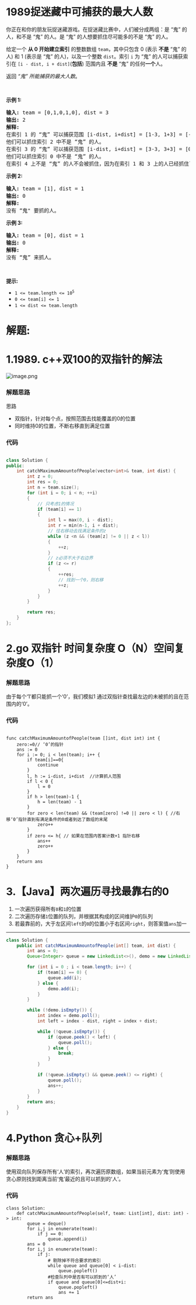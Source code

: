 # 1989捉迷藏中可捕获的最大人数
<p>你正在和你的朋友玩捉迷藏游戏。在捉迷藏比赛中，人们被分成两组：是 “鬼” 的人，和不是 “鬼” 的人。是 “鬼” 的人想要抓住尽可能多的不是 “鬼” 的人。</p>

<p>给定一个 <strong>从 0 开始建立索引</strong> 的整数数组 <code>team</code>，其中只包含 0 (表示&nbsp;<strong>不是</strong> “鬼” 的人) 和 1 (表示是 “鬼” 的人)，以及一个整数 <code>dist</code>。索引 <code>i</code> 为 “鬼” 的人可以捕获索引在 <code>[i - dist, i + dist]</code>(<strong>包括</strong>) 范围内且 <strong>不是</strong> “鬼” 的任何<strong>一个</strong>人。</p>

<p>返回 <em>“鬼” 所能捕获的最大人数</em>。</p>

<p>&nbsp;</p>

<p><strong class="example">示例 1:</strong></p>

<pre>
<strong>输入:</strong> team = [0,1,0,1,0], dist = 3
<strong>输出:</strong> 2
<strong>解释:</strong>
在索引 1 的 “鬼” 可以捕获范围 [i-dist, i+dist] = [1-3, 1+3] = [-2, 4] 内的人。
他们可以抓住索引 2 中不是 “鬼” 的人。
在索引 3 的 “鬼” 可以捕获范围 [i-dist, i+dist] = [3-3, 3+3] = [0, 6] 内的人。
他们可以抓住索引 0 中不是 “鬼” 的人。
在索引 4 上不是 “鬼” 的人不会被抓住，因为在索引 1 和 3 上的人已经抓住了一个人。</pre>

<p><strong class="example">示例 2:</strong></p>

<pre>
<strong>输入:</strong> team = [1], dist = 1
<strong>输出:</strong> 0
<strong>解释:</strong>
没有 “鬼" 要抓的人。
</pre>

<p><strong class="example">示例 3:</strong></p>

<pre>
<strong>输入:</strong> team = [0], dist = 1
<strong>输出:</strong> 0
<strong>解释:
</strong>没有 “鬼” 来抓人。
</pre>

<p>&nbsp;</p>

<p><strong>提示:</strong></p>

<ul>
	<li><code>1 &lt;= team.length &lt;= 10<sup>5</sup></code></li>
	<li><code>0 &lt;= team[i] &lt;= 1</code></li>
	<li><code>1 &lt;= dist &lt;= team.length</code></li>
</ul>
































# 解题:
# 1.1989. c++双100的双指针的解法
![image.png](https://pic.leetcode-cn.com/1655028057-aDXAkB-image.png)


### 解题思路
思路
- 双指针，针对每个点，按照范围去找能覆盖的0的位置
- 同时维持0的位置，不断右移直到满足位置

### 代码

```cpp

class Solution {
public:
    int catchMaximumAmountofPeople(vector<int>& team, int dist) {
        int z = 0;
        int res = 0;
        int n = team.size();
        for (int i = 0; i < n; ++i)
        {
            // 只考虑1的情况
            if (team[i] == 1)
            {
                int l = max(0, i - dist);
                int r = min(n-1, i + dist);
                // 往右移动去找满足条件的z
                while (z <n && (team[z] != 0 || z < l))
                {
                    ++z;
                }
                // z必须不大于右边界
                if (z <= r)
                {
                    ++res;
                    // 找到一个0，则右移
                    ++z;
                }
            }
        }

        return res;
    }
};
```
# 2.go 双指针 时间复杂度 O（N）空间复杂度O（1）
### 解题思路
由于每个‘1’都只能抓一个‘0’，我们模拟1 通过双指针查找最左边的未被抓的且在范围内的‘0’。

### 代码

```golang

func catchMaximumAmountofPeople(team []int, dist int) int {
	zero:=0// ‘0’的指针
	ans := 0
	for i := 0; i < len(team); i++ {
        if team[i]==0{ 
            continue
        } 
		l, h := i-dist, i+dist  //计算抓人范围
		if l < 0 {
			l = 0
		}
		if h > len(team)-1 {
			h = len(team) - 1
		}
		for zero < len(team) && (team[zero] !=0 || zero < l) { //右移‘0’指针直到有满足条件的0或者到达了数组的末尾
			zero++
		}
		if zero <= h{ // 如果在范围内答案计数+1 指针右移
			ans++
			zero++
		}
	}
	return ans
}
```
# 3.【Java】两次遍历寻找最靠右的0
1. 一次遍历获得所有`0`和`1`的位置
2. 二次遍历存储`1`位置的队列，并根据其构成的区间维护`0`的队列
3. 若最靠前的，大于左区间`left`的`0`的位置小于右区间`right`，则答案值`ans`加一
---

```java
class Solution {
    public int catchMaximumAmountofPeople(int[] team, int dist) {
        int ans = 0;
        Queue<Integer> queue = new LinkedList<>(), demo = new LinkedList<>();

        for (int i = 0 ; i < team.length; i++) {
            if (team[i] == 0) {
                queue.add(i);
            } else {
                demo.add(i);
            }
        }

        while (!demo.isEmpty()) {
            int index = demo.poll();
            int left = index - dist, right = index + dist;

            while (!queue.isEmpty()) {
                if (queue.peek() < left) {
                    queue.poll();
                } else {
                    break;
                }
            }

            if (!queue.isEmpty() && queue.peek() <= right) {
                queue.poll();
                ans++;
            }
        }
        return ans;
    }
}


```
# 4.Python 贪心+队列
### 解题思路
使用双向队列保存所有‘人’的索引，再次遍历原数组，如果当前元素为‘鬼’则使用贪心原则找到距离当前‘鬼’最近的且可以抓到的‘人’。

### 代码

```python3
class Solution:
    def catchMaximumAmountofPeople(self, team: List[int], dist: int) -> int:
        queue = deque()
        for i,j in enumerate(team):
            if j == 0:
                queue.append(i)
        ans = 0
        for i,j in enumerate(team):
            if j:
                # 剔除掉不符合要求的索引
                while queue and queue[0] < i-dist:
                    queue.popleft()
                #检查队列中是否有可以抓到的‘人’
                if queue and queue[0]<=dist+i:
                    queue.popleft()
                    ans += 1
        return ans

```
